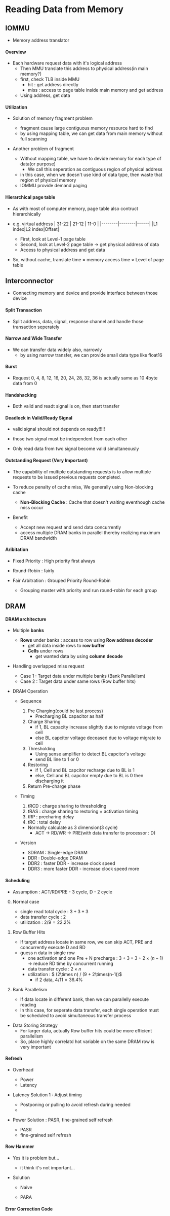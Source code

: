 # Reading Data from Memory

## IOMMU
- Memory address translator

#### Overview
- Each hardware request data with it's logical address
    - Then MMU translate this address to physical address(in main memory?)
    - first, check TLB inside MMU    
        - hit : get address directly
        - miss : access to page table inside main memory and get address
    - Using address, get data

#### Utilization
- Solution of memory fragment problem
    - fragment cause large contiguous memory resource hard to find
    - by using mapping table, we can get data from main memory without full scanning

- Another problem of fragment
    - Without mapping table, we have to devide memory for each type of data(or purpose)
        - We call this seperation as contiguous region of physical address
    - in this case, when we doesn't use kind of data type, then waste that region of physical memory
    - IOMMU provide demand paging

#### Hierarchical page table
- As with most of computer memory, page table also contruct hierarchically

- e.g. virtual address
    |  31-22 |  21-12 | 11-0 |
    |--------|--------|------|
    |L1 index|L2 index|Offset| 
    - First, look at Level-1 page table
    - Second, look at Level-2 page table &rarr; get physical address of data
    - Access to physical address and get data
    
- So, without cache, translate time = memory access time $\times$ Level of page table

## Interconnector
- Connecting memory and device and provide interface between those device

#### Split Transaction 
- Split address, data, signal, response channel and handle those transaction seperately

#### Narrow and Wide Transfer
- We can transfer data widely also, narrowly
    - by using narrow transfer, we can provide small data type like float16

#### Burst
- Request 0, 4, 8, 12, 16, 20, 24, 28, 32, 36 is actually same as 10 4byte data from 0

#### Handshacking
- Both valid and readt signal is on, then start transfer

#### Deadlock in Valid/Ready Signal
- valid signal should not depends on ready!!!!!
- those two signal must be independent from each other

- Only read data from two signal become valid simultaneously

#### Outstanding Request (Very Important)
- The capability of multiple outstanding requests is to allow multiple requests to be issued previous requests completed.

- To reduce penalty of cache miss, We generally using Non-blocking cache
    - **Non-Blocking Cache** : Cache that doesn't waiting eventhough cache miss occur

- Benefit
    - Accept new request and send data concurrently
    - access multiple DRAM banks in parallel thereby realizing maximum DRAM bandwidth

#### Aribitation
- Fixed Priority : High priority first always

- Round-Robin : fairly

- Fair Arbitration : Grouped Priority Round-Robin
    - Grouping master with priority and run round-robin for each group

## DRAM

#### DRAM architecture
- Multiple **banks**
    - **Rows** under banks : access to row using **Row address decoder**
        - get all data inside rows to **row buffer**
        - **Cells** under rows
            - get wanted data by using **column decode**

- Handling overlapped miss request
    - Case 1 : Target data under multiple banks (Bank Parallelism)
    - Case 2 : Target data under same rows (Row buffer hits)

- DRAM Operation
    - Sequence
        1. Pre Charging(could be last process)
            - Precharging BL capacitor as half 
        2. Charge Sharing
            - if 1, BL capacity increase slightly due to migrate voltage from cell
            - else BL capcitor voltage deceased due to voltage migrate to cell
        3. Thresholding
            - Using sense amplifier to detect BL capcitor's voltage
            - send BL line to 1 or 0
        4. Restoring
            - if 1, Cell and BL capcitor recharge due to BL is 1
            - else, Cell and BL capcitor empty due to BL is 0 then discharging it
        5. Return Pre-charge phase

    - Timing
        1. tRCD : charge sharing to thresholding
        2. tRAS : charge sharing to restoring = activation timing
        3. tRP : precharing delay
        4. tRC : total delay

        - Normally calculate as 3 dimension(3 cycle)
            - ACT &rarr; RD/WR &rarr; PRE(with data transfer to processor : D)

    - Version
        - SDRAM : Single-edge DRAM
        - DDR : Double-edge DRAM
        - DDR2 : faster DDR - increase clock speed
        - DDR3 : more faster DDR - increase clock speed more

#### Scheduling
- Assumption : ACT/RD/PRE - 3 cycle, D - 2 cycle
0. Normal case
    - single read total cycle : $3 + 3 + 3$
    - data transfer cycle : $2$
    - utilization : $2/9 = 22.2\%$

1. Row Buffer Hits
    - If target address locate in same row, we can skip ACT, PRE and concurrently execute D and RD
    - guess n data in single row
        - one activation and one Pre + N precharge : $3 + 3 + 3 + 2 \times (n-1)$ &rarr; reduce RD time by concurrent running
        - data transfer cycle : $2 \times n$
        - utilization : $ (2\times n) / (9 + 2\times(n-1))$
            - if 2 data, $4/11 = 36.4\%$ 

2. Bank Parallelism
    - If data locate in different bank, then we can parallelly execute reading
    - In this case, for seperate data transfer, each single operation must be scheduled to avoid simultaneous transfer process

- Data Storing Strategy
    - For larger data, actually Row buffer hits could be more efficient parallelism
    - So, place highly correlatd hot variable on the same DRAM row is very important

#### Refresh
- Overhead
    - Power
    - Latency

- Latency Solution 1 : Adjust timing
    - Postponing or pulling to avoid refresh during needed 
    - 

- Power Solution : PASR, fine-grained self refresh
    - PASR
    - fine-grained self refresh

#### Row Hammer
- Yes it is problem but...
    - it think it's not important...

- Solution
    - Naive

    - PARA

#### Error Correction Code